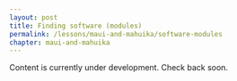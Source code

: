 ```yaml
---
layout: post
title: Finding software (modules)
permalink: /lessons/maui-and-mahuika/software-modules
chapter: maui-and-mahuika
---
```

Content is currently under development. Check back soon.
